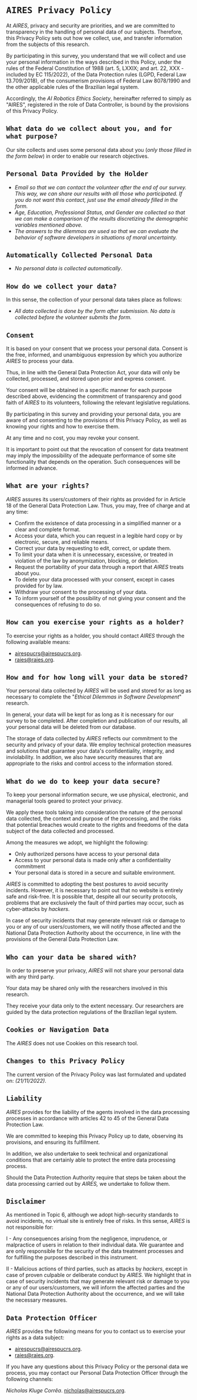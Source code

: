 # `AIRES Privacy Policy`

At _AIRES_, privacy and security are priorities, and we are committed to transparency in the handling of personal data of our subjects. Therefore, this Privacy Policy sets out how we collect, use, and transfer information from the subjects of this research.

By participating in this survey, you understand that we will collect and use your personal information in the ways described in this Policy, under the rules of the Federal Constitution of 1988 (art. 5, LXXIX; and art. 22, XXX - included by EC 115/2022), of the Data Protection rules (LGPD, Federal Law 13.709/2018), of the consumerism provisions of Federal Law 8078/1990 and the other applicable rules of the Brazilian legal system.

Accordingly, the _AI Robotics Ethics Society_, hereinafter referred to simply as "AIRES", registered in the role of Data Controller, is bound by the provisions of this Privacy Policy.

## `What data do we collect about you, and for what purpose?`

Our site collects and uses some personal data about you (_only those filled in the form below_) in order to enable our research objectives.

## `Personal Data Provided by the Holder`

- _Email so that we can contact the volunteer after the end of our survey. This way, we can share our results with all those who participated. If you do not want this contact, just use the email already filled in the form._
- _Age, Education, Professional Status, and Gender are collected so that we can make a comparison of the results discretizing the demographic variables mentioned above._
- _The answers to the dilemmas are used so that we can evaluate the behavior of software developers in situations of moral uncertainty._

## `Automatically Collected Personal Data`

- _No personal data is collected automatically_.

## `How do we collect your data?`

In this sense, the collection of your personal data takes place as follows:

- _All data collected is done by the form after submission. No data is collected before the volunteer submits the form._

## `Consent`

It is based on your consent that we process your personal data. Consent is the free, informed, and unambiguous expression by which you authorize _AIRES_ to process your data.

Thus, in line with the General Data Protection Act, your data will only be collected, processed, and stored upon prior and express consent.

Your consent will be obtained in a specific manner for each purpose described above, evidencing the commitment of transparency and good faith of _AIRES_ to its volunteers, following the relevant legislative regulations.

By participating in this survey and providing your personal data, you are aware of and consenting to the provisions of this Privacy Policy, as well as knowing your rights and how to exercise them.

At any time and no cost, you may revoke your consent.

It is important to point out that the revocation of consent for data treatment may imply the impossibility of the adequate performance of some site functionality that depends on the operation. Such consequences will be informed in advance.

## `What are your rights?`

_AIRES_ assures its users/customers of their rights as provided for in Article 18 of the General Data Protection Law. Thus, you may, free of charge and at any time:

- Confirm the existence of data processing in a simplified manner or a clear and complete format.
- Access your data, which you can request in a legible hard copy or by electronic, secure, and reliable means.
- Correct your data by requesting to edit, correct, or update them.
- To limit your data when it is unnecessary, excessive, or treated in violation of the law by anonymization, blocking, or deletion.
- Request the portability of your data through a report that _AIRES_ treats about you.
- To delete your data processed with your consent, except in cases provided for by law.
- Withdraw your consent to the processing of your data.
- To inform yourself of the possibility of not giving your consent and the consequences of refusing to do so.

## `How can you exercise your rights as a holder?`

To exercise your rights as a holder, you should contact _AIRES_ through the following available means:

- [airespucrs@airespucrs.org](mailto:airespucrs@airespucrs.org).
- [raies@raies.org](mailto:raies@raies.org).

## `How and for how long will your data be stored?`

Your personal data collected by _AIRES_ will be used and stored for as long as necessary to complete the "_Ethical Dilemmas in Software Development_" research.

In general, your data will be kept for as long as it is necessary for our survey to be completed. After completion and publication of our results, all your personal data will be deleted from our database.

The storage of data collected by _AIRES_ reflects our commitment to the security and privacy of your data. We employ technical protection measures and solutions that guarantee your data's confidentiality, integrity, and inviolability. In addition, we also have security measures that are appropriate to the risks and control access to the information stored.

## `What do we do to keep your data secure?`

To keep your personal information secure, we use physical, electronic, and managerial tools geared to protect your privacy.

We apply these tools taking into consideration the nature of the personal data collected, the context and purpose of the processing, and the risks that potential breaches would create to the rights and freedoms of the data subject of the data collected and processed.

Among the measures we adopt, we highlight the following:

- Only authorized persons have access to your personal data
- Access to your personal data is made only after a confidentiality commitment
- Your personal data is stored in a secure and suitable environment.

_AIRES_ is committed to adopting the best postures to avoid security incidents. However, it is necessary to point out that no website is entirely safe and risk-free. It is possible that, despite all our security protocols, problems that are exclusively the fault of third parties may occur, such as cyber-attacks by _hackers_.

In case of security incidents that may generate relevant risk or damage to you or any of our users/customers, we will notify those affected and the National Data Protection Authority about the occurrence, in line with the provisions of the General Data Protection Law.

## `Who can your data be shared with?`

In order to preserve your privacy, _AIRES_ will not share your personal data with any third party.

Your data may be shared only with the researchers involved in this research.

They receive your data only to the extent necessary. Our researchers are guided by the data protection regulations of the Brazilian legal system.

## `Cookies or Navigation Data`

The _AIRES_ does not use Cookies on this research tool.

## `Changes to this Privacy Policy`

The current version of the Privacy Policy was last formulated and updated on:  _(21/11/2022)_.

## `Liability`

_AIRES_ provides for the liability of the agents involved in the data processing processes in accordance with articles 42 to 45 of the General Data Protection Law.

We are committed to keeping this Privacy Policy up to date, observing its provisions, and ensuring its fulfillment.

In addition, we also undertake to seek technical and organizational conditions that are certainly able to protect the entire data processing process.

Should the Data Protection Authority require that steps be taken about the data processing carried out by _AIRES,_ we undertake to follow them.

## `Disclaimer`

As mentioned in Topic 6, although we adopt high-security standards to avoid incidents, no virtual site is entirely free of risks. In this sense, _AIRES_ is not responsible for:

I - Any consequences arising from the negligence, imprudence, or malpractice of users in relation to their individual data. We guarantee and are only responsible for the security of the data treatment processes and for fulfilling the purposes described in this instrument.

II - Malicious actions of third parties, such as attacks by _hackers_, except in case of proven culpable or deliberate conduct by _AIRES._ We highlight that in case of security incidents that may generate relevant risk or damage to you or any of our users/customers, we will inform the affected parties and the National Data Protection Authority about the occurrence, and we will take the necessary measures.

## `Data Protection Officer`

_AIRES_ provides the following means for you to contact us to exercise your rights as a data subject:  

- [airespucrs@airespucrs.org](mailto:airespucrs@airespucrs.org).
- [raies@raies.org](mailto:raies@raies.org).

If you have any questions about this Privacy Policy or the personal data we process, you may contact our Personal Data Protection Officer through the following channels:

_Nicholas Kluge Corrêa_.
[nicholas@airespucrs.org](mailto:airespucrs@airespucrs.org).

